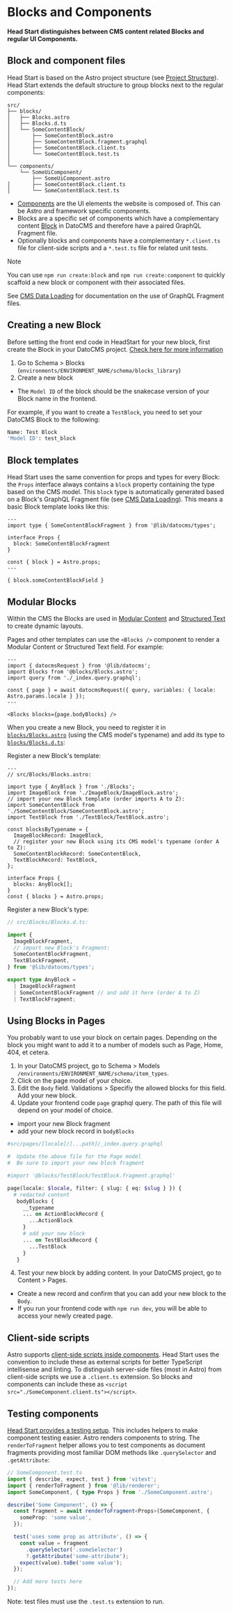 # Blocks and Components

**Head Start distinguishes between CMS content related Blocks and regular UI Components.**

## Block and component files

Head Start is based on the Astro project structure (see [Project Structure](./project-structure.md)). Head Start extends the default structure to group blocks next to the regular components:

```
src/
├── blocks/
│   ├── Blocks.astro
│   ├── Blocks.d.ts
│   └── SomeContentBlock/
│       ├── SomeContentBlock.astro
│       ├── SomeContentBlock.fragment.graphql
│       ├── SomeContentBlock.client.ts
│       └── SomeContentBlock.test.ts
│
└── components/
    └── SomeUiComponent/
        ├── SomeUiComponent.astro
│       ├── SomeContentBlock.client.ts
│       └── SomeContentBlock.test.ts
```

- [Components](https://docs.astro.build/en/core-concepts/astro-components/) are the UI elements the website is composed of. This can be Astro and framework specific components.
- Blocks are a specific set of components which have a complementary content [Block](https://www.datocms.com/docs/content-modelling/blocks) in DatoCMS and therefore have a paired GraphQL Fragment file.
- Optionally blocks and components have a complementary `*.client.ts` file for client-side scripts and a `*.test.ts` file for related unit tests.

> [!NOTE]
> You can use `npm run create:block` and `npm run create:component` to quickly scaffold a new block or component with their associated files.

See [CMS Data Loading](./cms-data-loading.md) for documentation on the use of GraphQL Fragment files.

## Creating a new Block

Before setting the front end code in HeadStart for your new block, first create the Block in your DatoCMS project. [Check here for more information](https://www.datocms.com/docs/content-modelling/blocks)

1. Go to Schema > Blocks (`environments/ENVIRONMENT_NAME/schema/blocks_library`)
2. Create a new block

- The `Model ID` of the block should be the snakecase version of your Block name in the frontend.

For example, if you want to create a `TestBlock`, you need to set your DatoCMS Block to the following:

```bash
Name: Test Block
'Model ID': test_block
```

## Block templates

Head Start uses the same convention for props and types for every Block: the `Props` interface always contains a `block` property containing the type based on the CMS model. This `block` type is automatically generated based on a Block's GraphQL Fragment file (see [CMS Data Loading](./cms-data-loading.md#graphql-files)). This means a basic Block template looks like this:

```astro
---
import type { SomeContentBlockFragment } from '@lib/datocms/types';

interface Props {
  block: SomeContentBlockFragment
}

const { block } = Astro.props;
---

{ block.someContentBlockField }
```

## Modular Blocks

Within the CMS the Blocks are used in [Modular Content](https://www.datocms.com/docs/content-modelling/modular-content) and [Structured Text](https://www.datocms.com/docs/content-modelling/structured-text) to create dynamic layouts.

Pages and other templates can use the `<Blocks />` component to render a Modular Content or Structured Text field. For example:

```astro
---
import { datocmsRequest } from '@lib/datocms';
import Blocks from '@blocks/Blocks.astro';
import query from './_index.query.graphql';

const { page } = await datocmsRequest({ query, variables: { locale: Astro.params.locale } });
---

<Blocks blocks={page.bodyBlocks} />
```

When you create a new Block, you need to register it in [`blocks/Blocks.astro`](../src/blocks/Blocks.astro) (using the CMS model's typename) and add its type to [`blocks/Blocks.d.ts`](../src/blocks/Blocks.d.ts):

Register a new Block's template:

```astro
---
// src/Blocks/Blocks.astro:

import type { AnyBlock } from './Blocks';
import ImageBlock from './ImageBlock/ImageBlock.astro';
// import your new Block template (order imports A to Z):
import SomeContentBlock from './SomeContentBlock/SomeContentBlock.astro';
import TextBlock from './TextBlock/TextBlock.astro';

const blocksByTypename = {
  ImageBlockRecord: ImageBlock,
  // register your new Block using its CMS model's typename (order A to Z):
  SomeContentBlockRecord: SomeContentBlock,
  TextBlockRecord: TextBlock,
};

interface Props {
  blocks: AnyBlock[];
}
const { blocks } = Astro.props;
```

Register a new Block's type:

```ts
// src/Blocks/Blocks.d.ts:

import {
  ImageBlockFragment,
  // import new Block's Fragment:
  SomeContentBlockFragment,
  TextBlockFragment,
} from '@lib/datocms/types';

export type AnyBlock =
  | ImageBlockFragment
  | SomeContentBlockFragment // and add it here (order A to Z)
  | TextBlockFragment;
```

## Using Blocks in Pages

You probably want to use your block on certain pages. Depending on the block you might want to add it to a number of models such as Page, Home, 404, et cetera.

1.  In your DatoCMS project, go to Schema > Models `/environments/ENVIRONMENT_NAME/schema/item_types`.
2.  Click on the page model of your choice.
2.  Edit the `Body` field. Validations > Specifiy the allowed blocks for this field. Add your new block.
3.  Update your frontend code `page` graphql query. The path of this file will depend on your model of choice.
- import your new Block fragment
- add your new block record in `bodyBlocks`

```graphql
#src/pages/[locale]/[...path]/_index.query.graphql

#  Update the above file for the Page model
#  Be sure to import your new block fragment

#import '@blocks/TestBlock/TestBlock.fragment.graphql'

page(locale: $locale, filter: { slug: { eq: $slug } }) {
  # redacted content
   bodyBlocks {
     __typename
     ... on ActionBlockRecord {
       ...ActionBlock
     }
     # add your new block
     ... on TestBlockRecord {
       ...TestBlock
     }
   }
```
4. Test your new block by adding content. In your DatoCMS project, go to Content > Pages.
- Create a new record and confirm that you can add your new block to the `Body`.
- If you run your frontend code with `npm run dev`, you will be able to access your newly created page.

## Client-side scripts

Astro supports [client-side scripts inside components](https://docs.astro.build/en/guides/client-side-scripts/#client-side-scripts). Head Start uses the convention to include these as external scripts for better TypeScript intellisense and linting. To distinguish server-side files (most in Astro) from client-side scripts we use a `.client.ts` extension. So blocks and components can include these as `<script src="./SomeComponent.client.ts"></script>`.

## Testing components

[Head Start provides a testing setup](./testing.md). This includes helpers to make component testing easier. Astro renders components to string. The `renderToFragment` helper allows you to test components as document fragments providing most familiar DOM methods like `.querySelector` and `.getAttribute`:

```ts
// SomeComponent.test.ts
import { describe, expect, test } from 'vitest';
import { renderToFragment } from '@lib/renderer';
import SomeComponent, { type Props } from './SomeComponent.astro';

describe('Some Component', () => {
  const fragment = await renderToFragment<Props>(SomeComponent, {
    someProp: 'some value',
  });

  test('uses some prop as attribute', () => {
    const value = fragment
      .querySelector('.someSelector')
      ?.getAttribute('some-attribute');
    expect(value).toBe('some value');
  });

  // Add more tests here
});
```

Note: test files must use the `.test.ts` extension to run.
